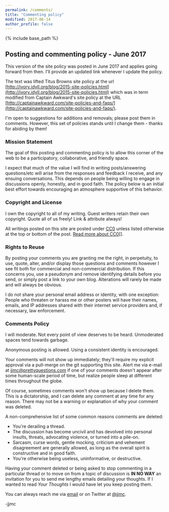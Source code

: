```yaml
---
permalink: /comments/
title: "Commenting policy"
modified: 2017-06-14
author_profile: false
---
```


{% include base_path %}

## Posting and commenting policy - June 2017

This version of the site policy was posted in June 2017 and applies going forward from then. I'll provide an updated link whenever I update the policy.

The text was lifted Titus Browns site policy at the url
[http://ivory.idyll.org/blog/2015-site-policies.html](http://ivory.idyll.org/blog/2015-site-policies.html) which was in term modified from Captain Awkward's site policy at the URL [http://captainawkward.com/site-policies-and-faqs/](http://captainawkward.com/site-policies-and-faqs/).

I'm open to suggestions for additions and removals; please post them in comments. However, this set of policies stands until I change them - thanks for abiding by them!

### Mission Statement

The goal of this posting and commenting policy is to allow this corner of the web to be a  participatory, collaborative, and friendly space.

I expect that much of the value I will find in writing posts/answering questions/etc will arise from the responses and feedback I receive, and any ensuing conversations. This depends on people being willing to engage in discussions openly, honestly, and in good faith. The policy below is an initial best effort towards encouraging an atmosphere supportive of this behavior.

### Copyright and License

I own the copyright to all of my writing. Guest writers retain their own copyright. Quote all of us freely! Link & attribute always!

All writings posted on this site are posted under [CC0](http://creativecommons.org/publicdomain/zero/1.0/legalcode.txt) unless listed otherwise at the top or bottom of the post. [Read more about CC0](https://creativecommons.org/about/cc0)[].

### Rights to Reuse

By posting your comments you are granting me the right, in perpetuity, to use, quote, alter, and/or display those questions and comments however I see fit both for commercial and non-commercial distribution. If this concerns you, use a pseudonym and remove identifying details before you send, or simply post a link to your own blog. Alterations will rarely be made and will always be obvious.

I do not share your personal email address or identity, with one exception: People who threaten or harass me or other posters will have their names, emails, and IP addresses shared with their internet service providers and, if necessary, law enforcement.

### Comments Policy

I will moderate. Not every point of view deserves to be heard. Unmoderated spaces tend towards garbage.

Anonymous posting is allowed. Using a consistent identity is encouraged.

Your comments will not show up immediately; they'll require my explicit approval via a pull-merge on the git supporting this site. Alert me via e-mail at [jjmc@prettyquestions.com](mailto:jjmc@prettyquestions.com) if one of your comments doesn't appear after some human-scale period of time, but realize people sleep at different times throughout the globe.

Of course, sometimes comments won't show up because I delete them. This is a dictatorship, and I can delete any comment at any time for any reason. There may not be a warning or explanation of why your comment was deleted.

A non-comprehensive list of some common reasons comments are deleted:

 * You're derailing a thread.
 * The discussion has become uncivil and has devolved into personal insults, threats, advocating violence, or turned into a pile-on.
 * Sarcasm, curse words, gentle mocking, criticism and vehement disagreement are generally allowed, as long as the overall spirit is constructive and in good faith.
 * You're otherwise being useless, uninformative, or destructive.

Having your comment deleted or being asked to stop commenting in a particular thread or to move on from a topic of discussion is **IN NO WAY** an invitation for you to send me lengthy emails detailing your thoughts. If I wanted to read *Your Thoughts* I would have let you keep posting them.

You can always reach me via [email](mailto:jjmc@prettyquestions.com) or on Twitter at [@jjmc](http://www.twitter.com/jjmc).

-jjmc
